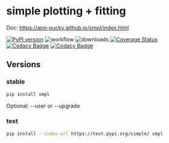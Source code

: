 # simple plotting + fitting
Doc: https://apn-pucky.github.io/smpl/index.html

[![PyPI version](https://badge.fury.io/py/smpl.svg)](https://badge.fury.io/py/smpl)
![workflow](https://github.com/APN-Pucky/smpl/actions/workflows/stable.yml/badge.svg)
![downloads](https://img.shields.io/pypi/dm/smpl.svg)
[![Coverage Status](https://coveralls.io/repos/github/APN-Pucky/smpl/badge.svg?branch=master)](https://coveralls.io/github/APN-Pucky/smpl?branch=master)
[![Codacy Badge](https://app.codacy.com/project/badge/Grade/38630d0063814027bd4d0ffaa73790a2)](https://www.codacy.com/gh/APN-Pucky/smpl/dashboard?utm_source=github.com&amp;utm_medium=referral&amp;utm_content=APN-Pucky/smpl&amp;utm_campaign=Badge_Grade)
[![Codacy Badge](https://app.codacy.com/project/badge/Coverage/38630d0063814027bd4d0ffaa73790a2)](https://www.codacy.com/gh/APN-Pucky/smpl/dashboard?utm_source=github.com&utm_medium=referral&utm_content=APN-Pucky/smpl&utm_campaign=Badge_Coverage)

## Versions

### stable
```sh
pip install smpl
```
Optional: --user or --upgrade

### test
```sh
pip install --index-url https://test.pypi.org/simple/ smpl
```
